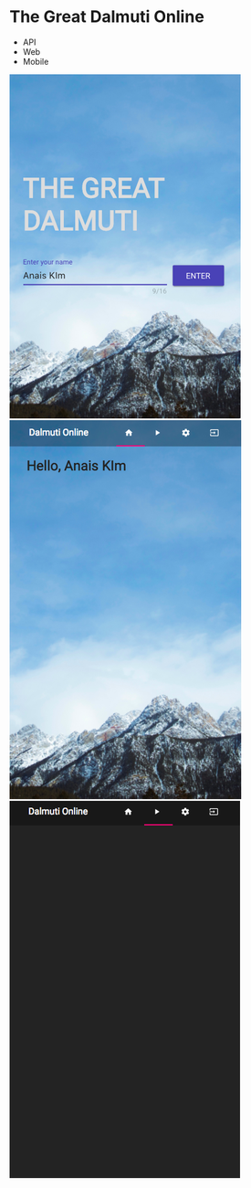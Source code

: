 # The Great Dalmuti Online
- API
- Web
- Mobile

![Online Dalmuti](public/image/screenshot1.png)
![Online Dalmuti](public/image/screenshot2.png)
![Online Dalmuti](public/image/screenshot3.png)
